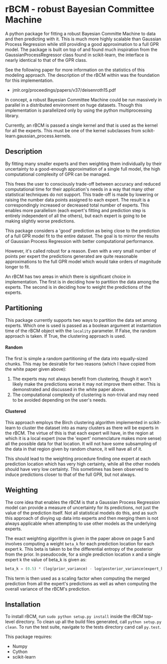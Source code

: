 # rBCM - robust Bayesian Committee Machine

A python package for fitting a robust Bayesian Committe Machine to data and
then predicting with it. This is much more highly scalable than Gaussian
Process Regression while still providing a good approximation to a full GPR
model. The package is built on top of and found much inspiration from the
GaussianProcessRegressor class found in scikit-learn, the interface is nearly
identical to that of the GPR class.

See the following paper for more information on the statistics of this
modeling approach. The description of the rBCM within was the foundation for
this implementation.

* jmlr.org/proceedings/papers/v37/deisenroth15.pdf

In concept, a robust Bayesian Committee Machine could be run massively in
parallel in a distributed environment on huge datasets. Though this
implementation is parallelized only by using the python multiprocessing
library.

Currently, an rBCM is passed a single kernel and that is used as the kernel
for all the experts. This must be one of the kernel subclasses from scikit-
learn.gaussian_process.kernels.

## Description

By fitting many smaller experts and then weighting them individually by their
uncertainty to a good-enough approximation of a single full model, the high
computational complexity of GPR can be managed.

This frees the user to consciously trade-off between accuracy and reduced
computational time for their application's needs in a way that many other
statistical techniques do not support. This trade-off is made by lowering or
raising the number data points assigned to each expert. The result is a
correspondingly increased or decreased total number of experts. This enables
more parallelism (each expert's fitting and prediction step is entirely
independent of all the others), but each expert is going to be making slightly
worse predictions.

This package considers a 'good' prediction as being close to the prediction of
a full GPR model fit to the entire dataset. The goal is to mirror the results
of Gaussian Process Regression with better computational performance.

However, it's called robust for a reason. Even with a very small number of
points per expert the predictions generated are quite reasonable approximations
to the full GPR model which would take orders of magnitude longer to fit.

An rBCM has two areas in which there is significant choice in implementation.
The first is in deciding how to partition the data among the experts. The
second is in deciding how to weight the predictions of the experts.

## Partitioning

This package currently supports two ways to partition the data set among
experts. Which one is used is passed as a boolean argument at instantiation
time of the rBCM object with the `locality` parameter. If False, the random
approach is taken. If True, the clustering approach is used.

#### Random

The first is simple a random partitioning of the data into equally-sized
chunks. This may be desirable for two reasons (which I have copied from the
white paper given above):

1. The experts may not always benefit from clustering, though it won't
   likely make the predictions worse it may not improve them either. This is
   demonstrated and discussed in the white paper above.
2. The computational complexity of clustering is non-trivial and may need to be
   avoided depending on the user's needs.

#### Clustered

This approach employs the Birch clustering algorithm implemented in scikit-
learn to cluster the dataset into as many clusters as there will be experts in
the rBCM. The virtue of this is that each expert will have, in the region at
which it is a local expert (now the 'expert' nomenclature makes more sense)
all the possible data for that location. It will not have some subsampling of
the data in that region given by random chance, it will have all of it. 

This should lead to the weighting procedure finding one expert at each
prediction location which has very high certainty, while all the other models
should have very low certainty. This sometimes has been observed to induce
predictions closer to that of the full GPR, but not always.


## Weighting

The core idea that enables the rBCM is that a Gaussian Process Regression
model can provide a measure of uncertainty for its predictions, not just the
value of the prediction itself. Not all statistical models do this, and as
such this approach of divying up data into experts and then merging them is
not always applicable when attempting to use other models as the underlying
experts.

The exact weighting algorithm is given in the paper above on page 5 and
involves computing a weight `beta_k` for each prediction location for each
expert k. This beta is taken to be the differential entropy of the posterior
from the prior. In pseudocode, for a single prediction location x and a single
expert k the value of beta_k is given as:

```python
beta_k = (0.5) * (log(prior_variance) - log(posterior_variance(expert_k, x)))
```

This term is then used as a scaling factor when computing the merged
prediction from all the expert's predictions as well as when computing the
overall variance of the rBCM's prediction.


## Installation

To install rBCM, run `sudo python setup.py install` inside the rBCM top-level directory.
To clean up all the build files generated, call `python setup.py clean`.
To run the test suite, navigate to the tests directory cand call `py.test`.

This package requires:
* Numpy
* Cython
* scikit-learn
